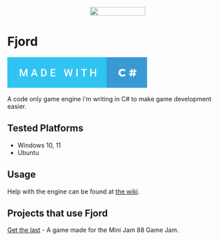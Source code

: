 <p align="center">
 <img src=https://i.imgur.com/dhYU9ni.png width=50% height=50%>
</p>

# Fjord
<a href="https://dotnet.microsoft.com/">
 <img src="./icons/made-with-c%23.svg">
</a> <br>

A code only game engine i'm writing in C# to make game development easier.

## Tested Platforms

- Windows 10, 11
- Ubuntu

## Usage

Help with the engine can be found at [the wiki](https://github.com/willmexe/Fjord/wiki).

## Projects that use Fjord

[Get the last](https://github.com/willmexe/Mini-Jam-88) - A game made for the Mini Jam 88 Game Jam.
